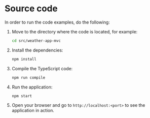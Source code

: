 # Source code

In order to run the code examples, do the following:

1. Move to the directory where the code is located, for example:

   ```bash
   cd src/weather-app-mvc
   ```

2. Install the dependencies:

   ```bash
   npm install
   ```

3. Compile the TypeScript code:

   ```bash
   npm run compile
   ```

4. Run the application:

   ```bash
   npm start
   ```

5. Open your browser and go to `http://localhost:<port>` to see the application in action.
